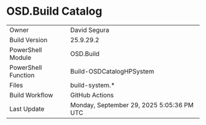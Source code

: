 ﻿# OSD.Build Catalog

| | |
|-|-|
| Owner | David Segura |
| Build Version | 25.9.29.2 |
| PowerShell Module | OSD.Build |
| PowerShell Function | Build-OSDCatalogHPSystem |
| Files | build-system.* |
| Build Workflow | GitHub Actions |
| Last Update | Monday, September 29, 2025 5:05:36 PM UTC |

